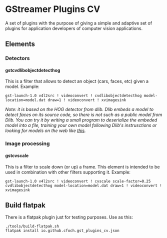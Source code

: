 # GStreamer Plugins CV

A set of plugins with the purpose of giving a simple and adaptive set of plugins for application developers of computer vision applications.

## Elements
### Detectors
#### gstcvdlibobjectdetecthog
This is a filter that allows to detect an object (cars, faces, etc) given a model.
Example:
```
gst-launch-1.0 v4l2src ! videoconvert ! cvdlibobjectdetecthog model-location=model.dat draw=1 ! videoconvert ! xvimagesink
```
*Note: it is based on the HOG detector from dlib. Dlib embeds a model to detect faces on its source code, so there is not such as a public model from Dlib. You can try it by writing a small program to deserialize the embeded model into a file, training your own model following Dlib's instrusctions or looking for models on the web like [this](https://github.com/danishnazir/Car-Detection-using-HOG-based-Detector-Dlib-/blob/master/car_detector.svm).*

### Image processing
#### gstcvscale
This is a filter to scale down (or up) a frame. This element is intended to be used in combination with other filters supporting it. Example:
```
gst-launch-1.0 v4l2src ! videoconvert ! cvscale scale-factor=0.25 cvdlibobjectdetecthog model-location=model.dat draw=1 ! videoconvert ! xvimagesink
```

## Build flatpak
There is a flatpak plugin just for testing purposes. Use as this:
```
./tools/build-flatpak.sh
flatpak install io.github.cfoch.gst_plugins_cv.json
```
